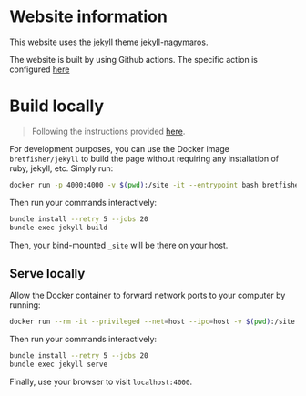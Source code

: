 # Website information

This website uses the jekyll theme [jekyll-nagymaros](https://github.com/piazzai/jekyll-nagymaros).

The website is built by using Github actions. The specific action is configured [here](.github/workflows/jekyll.yml)

# Build locally

> Following the instructions provided [here](https://github.com/BretFisher/jekyll-serve).

For development purposes, you can use the Docker image `bretfisher/jekyll` to build the page without requiring any installation of ruby, jekyll, etc. Simply run:
```bash
docker run -p 4000:4000 -v $(pwd):/site -it --entrypoint bash bretfisher/jekyll
```
Then run your commands interactively:
```bash
bundle install --retry 5 --jobs 20
bundle exec jekyll build
```
Then, your bind-mounted `_site` will be there on your host.

## Serve locally

Allow the Docker container to forward network ports to your computer by running:
```bash
docker run --rm -it --privileged --net=host --ipc=host -v $(pwd):/site -it --entrypoint bash bretfisher/jekyll
```
Then run your commands interactively:
```bash
bundle install --retry 5 --jobs 20
bundle exec jekyll serve
```
Finally, use your browser to visit `localhost:4000`.